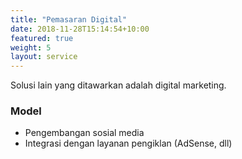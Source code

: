 ```yaml
---
title: "Pemasaran Digital"
date: 2018-11-28T15:14:54+10:00
featured: true
weight: 5
layout: service
---
```


Solusi lain yang ditawarkan adalah digital marketing. 

### Model
- Pengembangan sosial media
- Integrasi dengan layanan pengiklan (AdSense, dll)